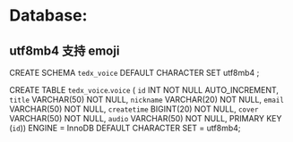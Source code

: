 # Database:

## utf8mb4 支持 emoji
CREATE SCHEMA `tedx_voice` DEFAULT CHARACTER SET utf8mb4 ;

CREATE TABLE `tedx_voice`.`voice` (
  `id` INT NOT NULL AUTO_INCREMENT,
  `title` VARCHAR(50) NOT NULL,
  `nickname` VARCHAR(20) NOT NULL,
  `email` VARCHAR(50) NOT NULL,
  `createtime` BIGINT(20) NOT NULL,
  `cover` VARCHAR(50) NOT NULL,
  `audio` VARCHAR(50) NOT NULL,
  PRIMARY KEY (`id`))
ENGINE = InnoDB
DEFAULT CHARACTER SET = utf8mb4;